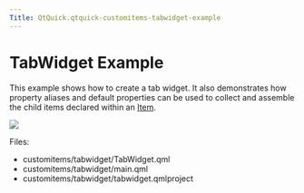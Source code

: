 ```yaml
---
Title: QtQuick.qtquick-customitems-tabwidget-example
---
```

        
TabWidget Example
=================

<span class="subtitle"></span>
<span id="details"></span>
This example shows how to create a tab widget. It also demonstrates how property aliases and default properties can be used to collect and assemble the child items declared within an [Item](../QtQuick.Item.md).

![](https://developer.ubuntu.com/static/devportal_uploaded/1eba4371-2ac6-47cc-bd87-1b423f940fe3-api/apps/qml/sdk-15.04/qtquick-customitems-tabwidget-example/images/qml-tabwidget-example.png)

Files:

-   customitems/tabwidget/TabWidget.qml
-   customitems/tabwidget/main.qml
-   customitems/tabwidget/tabwidget.qmlproject

